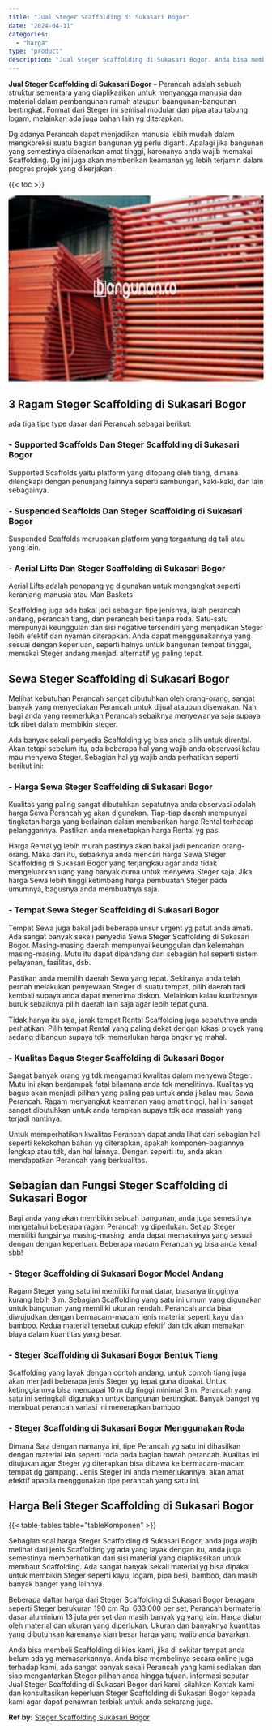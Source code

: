 ```yaml
---
title: "Jual Steger Scaffolding di Sukasari Bogor"
date: "2024-04-11"
categories: 
  - "harga"
type: "product"
description: "Jual Steger Scaffolding di Sukasari Bogor. Anda bisa membeli Scaffolding di kios kami, jika di sekitar tempat anda belum ada yg memasarkannya. Anda bisa memb..."
---
```


**Jual Steger Scaffolding di Sukasari Bogor** – Perancah adalah sebuah struktur sementara yang diaplikasikan untuk menyangga manusia dan material dalam pembangunan rumah ataupun baangunan-bangunan bertingkat. Format dari Steger ini semisal modular dan pipa atau tabung logam, melainkan ada juga bahan lain yg diterapkan.

Dg adanya Perancah dapat menjadikan manusia lebih mudah dalam mengkoreksi suatu bagian bangunan yg perlu diganti. Apalagi jika bangunan yang semestinya dibenarkan amat tinggi, karenanya anda wajib memakai Scaffolding. Dg ini juga akan memberikan keamanan yg lebih terjamin dalam progres projek yang dikerjakan.

{{< toc >}}

![Jual Steger Scaffolding di Sukasari Bogor](/images/sewa-scaffolding-steger-16.png)

## 3 Ragam Steger Scaffolding di Sukasari Bogor

ada tiga tipe type dasar dari Perancah sebagai berikut:

### \- Supported Scaffolds Dan Steger Scaffolding di Sukasari Bogor

Supported Scaffolds yaitu platform yang ditopang oleh tiang, dimana dilengkapi dengan penunjang lainnya seperti sambungan, kaki-kaki, dan lain sebagainya.

### \- Suspended Scaffolds Dan Steger Scaffolding di Sukasari Bogor

Suspended Scaffolds merupakan platform yang tergantung dg tali atau yang lain.

### \- Aerial Lifts Dan Steger Scaffolding di Sukasari Bogor

Aerial Lifts adalah penopang yg digunakan untuk mengangkat seperti keranjang manusia atau Man Baskets

Scaffolding juga ada bakal jadi sebagian tipe jenisnya, ialah perancah andang, perancah tiang, dan perancah besi tanpa roda. Satu-satu mempunyai keunggulan dan sisi negative tersendiri yang menjadikan Steger lebih efektif dan nyaman diterapkan. Anda dapat menggunakannya yang sesuai dengan keperluan, seperti halnya untuk bangunan tempat tinggal, memakai Steger andang menjadi alternatif yg paling tepat.

## Sewa Steger Scaffolding di Sukasari Bogor

Melihat kebutuhan Perancah sangat dibutuhkan oleh orang-orang, sangat banyak yang menyediakan Perancah untuk dijual ataupun disewakan. Nah, bagi anda yang memerlukan Perancah sebaiknya menyewanya saja supaya tdk ribet dalam membikin steger.

Ada banyak sekali penyedia Scaffolding yg bisa anda pilih untuk dirental. Akan tetapi sebelum itu, ada beberapa hal yang wajib anda observasi kalau mau menyewa Steger. Sebagian hal yg wajib anda perhatikan seperti berikut ini:

### \- Harga Sewa Steger Scaffolding di Sukasari Bogor

Kualitas yang paling sangat dibutuhkan sepatutnya anda observasi adalah harga Sewa Perancah yg akan digunakan. Tiap-tiap daerah mempunyai tingkatan harga yang berlainan dalam memberikan harga Rental terhadap pelanggannya. Pastikan anda menetapkan harga Rental yg pas.

Harga Rental yg lebih murah pastinya akan bakal jadi pencarian orang-orang. Maka dari itu, sebaiknya anda mencari harga Sewa Steger Scaffolding di Sukasari Bogor yang terjangkau agar anda tidak mengeluarkan uang yang banyak cuma untuk menyewa Steger saja. Jika harga Sewa lebih tinggi ketimbang harga pembuatan Steger pada umumnya, bagusnya anda membuatnya saja.

### \- Tempat Sewa Steger Scaffolding di Sukasari Bogor

Tempat Sewa juga bakal jadi beberapa unsur urgent yg patut anda amati. Ada sangat banyak sekali penyedia Sewa Steger Scaffolding di Sukasari Bogor. Masing-masing daerah mempunyai keunggulan dan kelemahan masing-masing. Mutu itu dapat dipandang dari sebagian hal seperti sistem pelayanan, fasilitas, dsb.

Pastikan anda memilih daerah Sewa yang tepat. Sekiranya anda telah pernah melakukan penyewaan Steger di suatu tempat, pilih daerah tadi kembali supaya anda dapat menerima diskon. Melainkan kalau kualitasnya buruk sebaiknya pilih daerah lain saja agar lebih tepat guna.

Tidak hanya itu saja, jarak tempat Rental Scaffolding juga sepatutnya anda perhatikan. Pilih tempat Rental yang paling dekat dengan lokasi proyek yang sedang dibangun supaya tdk memerlukan harga ongkir yg mahal.

### \- Kualitas Bagus Steger Scaffolding di Sukasari Bogor

Sangat banyak orang yg tdk mengamati kwalitas dalam menyewa Steger. Mutu ini akan berdampak fatal bilamana anda tdk menelitinya. Kualitas yg bagus akan menjadi pilihan yang paling pas untuk anda jikalau mau Sewa Perancah. Ragam menyangkut keamanan yang amat tinggi, hal ini sangat sangat dibutuhkan untuk anda terapkan supaya tdk ada masalah yang terjadi nantinya.

Untuk memperhatikan kwalitas Perancah dapat anda lihat dari sebagian hal seperti kekokohan bahan yg diterapkan, apakah komponen-bagiannya lengkap atau tdk, dan hal lainnya. Dengan seperti itu, anda akan mendapatkan Perancah yang berkualitas.

## Sebagian dan Fungsi Steger Scaffolding di Sukasari Bogor

Bagi anda yang akan membikin sebuah bangunan, anda juga semestinya mengetahui beberapa ragam Perancah yg diperlukan. Setiap Steger memiliki fungsinya masing-masing, anda dapat memakainya yang sesuai dengan dengan keperluan. Beberapa macam Perancah yg bisa anda kenal sbb!

### \- Steger Scaffolding di Sukasari Bogor Model Andang

Ragam Steger yang satu ini memiliki format datar, biasanya tingginya kurang lebih 3 m. Sebagian Scaffolding yang satu ini umum yang digunakan untuk bangunan yang memiliki ukuran rendah. Perancah anda bisa diwujudkan dengan bermacam-macam jenis material seperti kayu dan bamboo. Kedua material tersebut cukup efektif dan tdk akan memakan biaya dalam kuantitas yang besar.

### \- Steger Scaffolding di Sukasari Bogor Bentuk Tiang

Scaffolding yang layak dengan contoh andang, untuk contoh tiang juga akan menjadi beberapa jenis Steger yg tepat guna dipakai. Untuk ketinggiannya bisa mencapai 10 m dg tinggi minimal 3 m. Perancah yang satu ini seringkali digunakan untuk bangunan bertingkat. Banyak banget yg membuat perancah variasi ini menerapkan bamboo.

### \- Steger Scaffolding di Sukasari Bogor Menggunakan Roda

Dimana Saja dengan namanya ini, tipe Perancah yg satu ini dihasilkan dengan material lain seperti roda pada bagian bawah perancah. Kualitas ini ditujukan agar Steger yg diterapkan bisa dibawa ke bermacam-macam tempat dg gampang. Jenis Steger ini anda memerlukannya, akan amat efektif apabila menggunakan tipe perancah yang satu ini.

## Harga Beli Steger Scaffolding di Sukasari Bogor

{{< table-tables table="tableKomponen" >}}

Sebagian soal harga Steger Scaffolding di Sukasari Bogor, anda juga wajib melihat dari jenis Scaffolding yg ada yang layak dengan itu, anda juga semestinya memperhatikan dari sisi material yang diaplikasikan untuk membaut Scaffolding. Ada sangat banyak sekali material yg bisa dipakai untuk membikin Steger seperti kayu, logam, pipa besi, bamboo, dan masih banyak banget yang lainnya.

Beberapa daftar harga dari Steger Scaffolding di Sukasari Bogor beragam seperti Steger berukuran 190 cm Rp. 633.000 per set, Perancah bermaterial dasar aluminium 13 juta per set dan masih banyak yg yang lain. Harga diatur oleh material dan ukuran yang diperlukan. Ukuran dan banyaknya kuantitas yang dibutuhkan karenanya kian besar harga yang wajib anda bayarkan.

Anda bisa membeli Scaffolding di kios kami, jika di sekitar tempat anda belum ada yg memasarkannya. Anda bisa membelinya secara online juga terhadap kami, ada sangat banyak sekali Perancah yang kami sediakan dan siap mengantarkan Steger pilihan anda hingga tujuan. informasi seputar Jual Steger Scaffolding di Sukasari Bogor dari kami, silahkan Kontak kami dan konsultasikan keperluan Steger Scaffolding di Sukasari Bogor kepada kami agar dapat penawran terbiak untuk anda sekarang juga.

**Ref by:** [Steger Scaffolding Sukasari Bogor](https://id.wikipedia.org/wiki/Steger)
